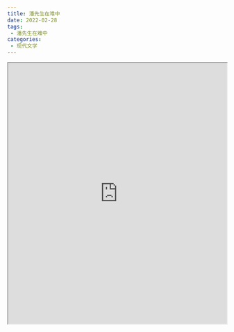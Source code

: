 ```yaml
---
title: 潘先生在难中
date: 2022-02-28
tags:
 - 潘先生在难中
categories:
 - 现代文学
---
```




<iframe src="https://study-doc.yourtools.icu/pdf/web/viewer.html?file=https://vkceyugu.cdn.bspapp.com/VKCEYUGU-e9075d72-0451-48df-afe1-d46932ae4554/acab1286-230f-4ca0-a480-40efbe5f2c85.pdf" width="100%" height="600px"></iframe>
